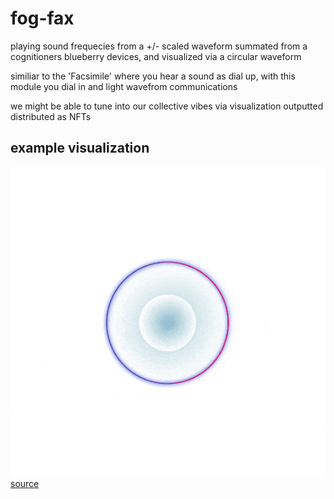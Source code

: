 # fog-fax

playing sound frequecies from a +/- scaled waveform summated from a cognitioners blueberry devices, and visualized via a circular waveform

similiar to the 'Facsimile' where you hear a sound as dial up, with this module you dial in and light wavefrom communications

we might be able to tune into our collective vibes via visualization outputted distributed as NFTs

## example visualization
![wave](./circular-wave.gif)
[source](https://musicaccoustic.com/circular-audio-visualizer-in-vanilla-javascript-circular/)
